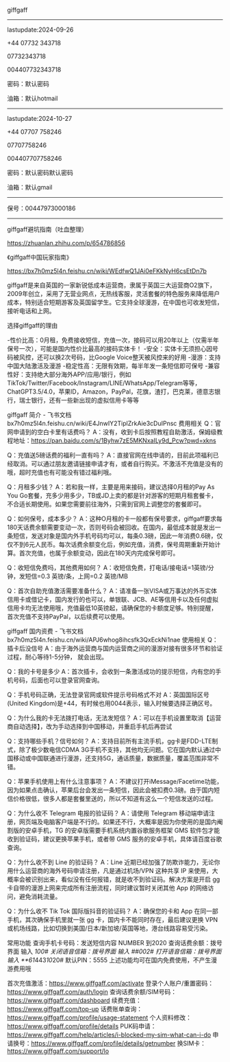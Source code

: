 giffgaff

---

lastupdate:2024-09-26

+44 07732 343718

07732343718

004407732343718

密码：默认密码

油箱：默认hotmail

---

lastupdate:2024-10-27

+44 07707 758246

07707758246

004407707758246

密码：默认密码默认密码

油箱：默认gmail

---

保号：00447973000186

---





giffgaff避坑指南（吐血整理）

https://zhuanlan.zhihu.com/p/654786856

《giffgaff中国玩家指南》

https://bx7h0mz5l4n.feishu.cn/wiki/WEdfwQ1JAi0eFKkNyH6csEtDn7b

giffgaff是来自英国的一家新锐低成本运营商，隶属于英国三大运营商O2旗下，2009年创立，采用了无营业网点，无热线客服，灵活套餐的特色服务来降低用户成本，特别适合短期游客及英国留学生。它支持全球漫游，在中国也可收发短信，接听电话和上网。

选择giffgaff的理由

-性价比高：0月租，免费接收短信，充值一次，接码可以用20年以上（仅需半年保号一次），可能是国内性价比最高的接码实体卡！
-安全：实体卡无须担心因号码被风控，还可以换2次号码，比Google Voice整天被风控来的好用
-漫游：支持中国大陆激活及漫游
-稳定性高：无限有效期，每半年发一条短信即可保号
-兼容性好：支持绝大部分海外APP/应用/银行，例如TikTok/Twitter/Facebook/Instagram/LINE/WhatsApp/Telegram等等，ChatGPT3.5/4.0，苹果ID，Amazon，PayPal，花旗，渣打，巴克莱，德意志银行，瑞士银行，还有一些新出现的虚拟信用卡等等

giffgaff 简介 - 飞书文档
​bx7h0mz5l4n.feishu.cn/wiki/E4JnwIY2TiplZrkAie3cDuIPnsc
费用相关
Q：官网申请到的空白卡里有话费吗？
A：没有，收到卡后按照教程自助激活，保姆级教程地址：https://pan.baidu.com/s/1Byhw7zE5MKNxaILy9d_Pcw?pwd=xkns

Q：充值送5磅话费的福利一直有吗？
A：直接官网在线申请的，目前此项福利已经取消。可以通过朋友邀请链接申请才有，或者自行购买。不激活不充值是没有的哦，超时充值也有可能没有错过福利哦。

Q：月租多少钱？
A：若和我一样，主要是用来接码，建议选择0月租的Pay As You Go套餐，充多少用多少，TB或JD上卖的都是针对游客的短期月租套餐卡，不合适长期使用。如果您需要前往海外，只需到官网上调整您的套餐即可。

Q：如何保号，成本多少？
A：这种O月租的卡一般都有保号要求，giffgaff要求每180天话费余额需要变动一次，否则号码会被回收。在国内，最低成本就是发出一条短信，发送对象是国内外手机号码均可以，每条0.3磅，因此一年消费0.6磅，仅仅不到6元人民币。每次话费余额变化后，例如充值，消费，保号周期重新开始计算。首次充值，也属于余额变动，因此在180天内完成保号即可。

Q：收短信免费吗，其他费用如何？
A：收短信免费，打电话/接电话=1英镑/分钟，发短信=0.3 英镑/条，上网=0.2 英镑/MB

Q：首次自助充值激活需要准备什么？
A：请准备一张VISA或万事达的外币实体信用卡或借记卡，国内发行的也可以，单银联、JCB、AE等信用卡以及任何虚拟信用卡均无法使用哦，充值最低10英镑起，请确保您的卡额度足够。特别提醒，首次充值不支持PayPal，以后续费可以使用。

giffgaff 国内资费 - 飞书文档
​bx7h0mz5l4n.feishu.cn/wiki/APJ6whog8ihcsfk3QxEckNi1nae
使用相关
Q：插卡后没信号
A：由于海外运营商与国内运营商之间的漫游对接有很多环节和验证过程，耐心等待1-5分钟， 就会出现。

Q：我的卡号是多少
A：首次插卡，会收到一条激活成功的提示短信，内有您的手机号码，后面也可以登录官网查询。

Q：手机号码正确，无法登录官网或软件提示号码格式不对
A：英国国际区号(United Kingdom)是+44，有时候也用0044表示，输入时候要选择正确区号。

Q：为什么我的卡无法拨打电话，无法发短信？
A：可以在手机设置里取消【运营商自动选择】，改为手动选择到中国移动，并重启手机后再尝试

Q：支持哪些手机？信号如何？
A：支持目前所有主流手机，gg卡是FDD-LTE制式，除了极少数电信CDMA 3G手机不支持，其他均无问题。它在国内默认通过中国移动或中国联通进行漫游，还支持5G，通话质量，数据质量，覆盖范围非常不错。

Q：苹果手机使用上有什么注意事项？
A：不建议打开iMessage/Facetime功能，因为如果点击确认，苹果后台会发出一条短信，因此会被扣费0.3磅。由于国内短信价格很低，很多人都是套餐里送的，所以不知道有这么一个短信发送的过程。

Q：为什么收不 Telegram 电报的验证码？
A：请使用 Telegram 移动端申请注册，网页端及电脑客户端是不行的。如果还不行，大概率是因为你使用的是国内阉割版的安卓手机，TG 的安卓版需要手机系统内置谷歌服务框架 GMS 软件包才能收到验证码，建议更换苹果手机，或者带 GMS 服务的安卓手机，具体请百度谷歌查询。

Q：为什么收不到 Line 的验证码？
A：Line 近期已经加强了防欺诈能力，无论你用什么运营商的海外号码申请注册，凡是通过机场/VPN 这种共享 IP 来使用，大概率会被识别出来，看似没有任何报错，就是收不到验证码。解决方案是开启 gg 卡自带的漫游上网来完成所有注册流程，同时建议暂时关闭其他 App 的网络访问，避免消耗流量。

Q：为什么收不 Tik Tok 国际版抖音的验证码？
A：确保您的卡和 App 在同一部手机，其次确保手机里就一张 gg 卡，国内卡不能同时存在，最后建议更换 VPN 或机场线路，比如切换到美国/日本/新加坡/英国等地，港台线路容易受污染。

常用功能
查询手机卡号码：发送短信内容 NUMBER 到2020
查询话费余额：拨号界面 输入 *100#
关闭语音信箱：拨号界面 输入 ##002#
打开语音信箱：拨号界面 输入 **61*443*10*20#
默认PIN：5555
上述功能均可在国内免费使用，不产生漫游费用哦

首次充值激活：https://www.giffgaff.com/activate
登录个人账户/重置密码：https://www.giffgaff.com/auth/login
查询话费余额/SIM号码：https://www.giffgaff.com/dashboard
续费充值：https://www.giffgaff.com/top-up
话费账单查询：https://www.giffgaff.com/profile/usage-statement
个人资料修改：https://www.giffgaff.com/profile/details
PUK码申请：https://www.giffgaff.com/help/articles/i-blocked-my-sim-what-can-i-do
申请换号：https://www.giffgaff.com/profile/details/getnumber
换SIM卡：https://www.giffgaff.com/support/lo